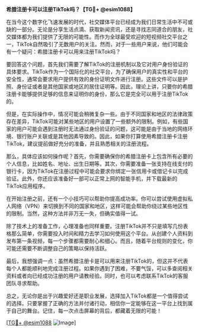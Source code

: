 **希腊注册卡可以注册TikTok吗？【TG💪+ @esim1088】**

在当今这个数字化飞速发展的时代，社交媒体平台已经成为我们日常生活中不可或缺的一部分。无论是分享生活点滴、获取新闻资讯，还是寻找志同道合的朋友，社交媒体都为我们提供了无限的可能性。而作为全球最受欢迎的短视频社交平台之一，TikTok自然吸引了无数用户的关注。然而，对于一些用户来说，他们可能会有一个疑问：希腊注册卡可以用来注册TikTok吗？

要回答这个问题，首先我们需要了解TikTok的注册机制以及它对用户身份验证的具体要求。TikTok作为一个国际化的社交平台，为了确保用户的真实性和平台的安全性，通常会要求用户提供有效的身份证明文件进行注册。这些文件可以是护照、身份证或者是其他国家或地区的居住证明等。因此，理论上讲，只要你的希腊注册卡能够提供足够的信息来证明你的身份，那么它是完全可以用于注册TikTok的。

但是，在实际操作中，情况可能会稍微复杂一些。由于不同国家和地区的法律政策存在差异，TikTok可能对某些地区的用户设置了一些额外的限制。例如，有些国家的用户可能会遇到注册时无法通过身份验证的问题，这可能是由于当地的网络环境、银行账户关联或是其他因素导致的。因此，如果你打算使用希腊注册卡注册TikTok，建议提前做好充分的准备，并且熟悉相关的注册流程。

那么，具体应该如何操作呢？首先，你需要确保你的希腊注册卡上包含所有必要的个人信息，比如姓名、地址、出生日期等。其次，你需要准备一张支持在线支付的银行卡，因为TikTok在注册过程中可能会要求你绑定一张信用卡或借记卡以完成验证。此外，你还应该准备好一部可以正常上网的智能手机，并下载最新的TikTok应用程序。

在开始注册之前，还有一个小技巧可以帮助你提高成功率。你可以尝试使用虚拟私人网络（VPN）来切换到不同的国家和地区，这样可能会帮助你绕过某些地区性的限制。当然，这种方法并非万无一失，但确实值得一试。

除了技术上的准备工作，心理准备也同样重要。注册TikTok并不只是填写几份表格那么简单，你需要投入时间和精力去学习如何使用这个平台。从创建个人资料到发布第一条视频，每一个步骤都需要耐心和细心。而且，随着平台规则的变化，你可能还需要不断调整自己的策略以保持活跃。

最后，我想强调一点：虽然希腊注册卡是可以用来注册TikTok的，但这并不代表每个人都能顺利地完成注册过程。如果你遇到了困难，不要气馁，可以多查阅相关资料或者向已经成功注册的用户请教经验。同时，也可以考虑联系TikTok的客服团队寻求帮助。

总之，无论你是出于兴趣爱好还是职业发展，选择加入TikTok都是一个值得尝试的选择。只要掌握了正确的方法并付诸行动，相信你一定能够在这一平台上找到属于自己的舞台。记住，每一次点击屏幕的背后，都藏着无限的可能！

[[TG💪+ @esim1088](https://t.me/s/esim1088) ![Image](https://i.postimg.cc/4NQfJmqS/Snipaste-2025-05-13-00-14-12.png)]